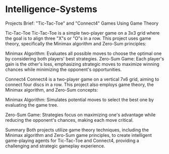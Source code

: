 # Intelligence-Systems
Projects Brief: "Tic-Tac-Toe" and "Connect4" Games Using Game Theory

Tic-Tac-Toe
Tic-Tac-Toe is a simple two-player game on a 3x3 grid where the goal is to align three "X"s or "O"s in a row. This project uses game theory, specifically the Minimax algorithm and Zero-Sum principles:

Minimax Algorithm: Evaluates all possible moves to choose the optimal one by considering both players' best strategies.
Zero-Sum Game: Each player's gain is the other's loss, emphasizing strategic moves to maximize winning chances while minimizing the opponent's opportunities.

Connect4
Connect4 is a two-player game on a vertical 7x6 grid, aiming to connect four discs in a row. This project also employs game theory, the Minimax algorithm, and Zero-Sum concepts:

Minimax Algorithm: Simulates potential moves to select the best one by evaluating the game tree.

Zero-Sum Game: Strategies focus on maximizing one's advantage while reducing the opponent's chances, making each move critical.

Summary
Both projects utilize game theory techniques, including the Minimax algorithm and Zero-Sum game principles, to create intelligent game-playing agents for Tic-Tac-Toe and Connect4, providing a challenging and strategic gameplay experience.
